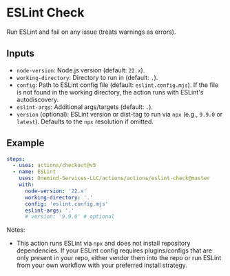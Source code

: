 # ESLint Check

Run ESLint and fail on any issue (treats warnings as errors).

## Inputs

- `node-version`: Node.js version (default: `22.x`).
- `working-directory`: Directory to run in (default: `.`).
- `config`: Path to ESLint config file (default: `eslint.config.mjs`). If the file is not found in the working directory, the action runs with ESLint's autodiscovery.
- `eslint-args`: Additional args/targets (default: `.`).
- `version` (optional): ESLint version or dist-tag to run via `npx` (e.g., `9.9.0` or `latest`). Defaults to the `npx` resolution if omitted.

## Example

```yaml
steps:
  - uses: actions/checkout@v5
  - name: ESLint
    uses: Onemind-Services-LLC/actions/actions/eslint-check@master
    with:
      node-version: '22.x'
      working-directory: '.'
      config: 'eslint.config.mjs'
      eslint-args: '.'
      # version: '9.9.0' # optional
```

Notes:
- This action runs ESLint via `npx` and does not install repository dependencies. If your ESLint config requires plugins/configs that are only present in your repo, either vendor them into the repo or run ESLint from your own workflow with your preferred install strategy.
